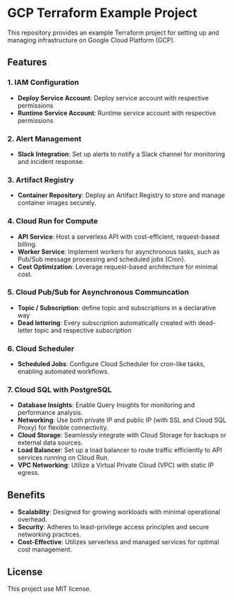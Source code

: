# GCP Terraform Example Project

This repository provides an example Terraform project for setting up and managing infrastructure on Google Cloud Platform (GCP).

## Features

### 1. IAM Configuration
- **Deploy Service Account**: Deploy service account with respective permissions
- **Runtime Service Account**: Runtime service account with respective permissions

### 2. Alert Management
- **Slack Integration**: Set up alerts to notify a Slack channel for monitoring and incident response.

### 3. Artifact Registry
- **Container Repository**: Deploy an Artifact Registry to store and manage container images securely.

### 4. Cloud Run for Compute
- **API Service**: Host a serverless API with cost-efficient, request-based billing.
- **Worker Service**: Implement workers for asynchronous tasks, such as Pub/Sub message processing and scheduled jobs (Cron).
- **Cost Optimization**: Leverage request-based architecture for minimal cost.

### 5. Cloud Pub/Sub for Asynchronous Communcation
- **Topic / Subscription**: define topic and subscriptions in a declarative way
- **Dead lettering**: Every subscription automatically created with dead-letter topic and respective subscription

### 6. Cloud Scheduler
- **Scheduled Jobs**: Configure Cloud Scheduler for cron-like tasks, enabling automated workflows.

### 7. Cloud SQL with PostgreSQL
- **Database Insights**: Enable Query Insights for monitoring and performance analysis.
- **Networking**: Use both private IP and public IP (with SSL and Cloud SQL Proxy) for flexible connectivity.
- **Cloud Storage**: Seamlessly integrate with Cloud Storage for backups or external data sources.
- **Load Balancer**: Set up a load balancer to route traffic efficiently to API services running on Cloud Run.
- **VPC Networking**: Utilize a Virtual Private Cloud (VPC) with static IP egress.

## Benefits
- **Scalability**: Designed for growing workloads with minimal operational overhead.
- **Security**: Adheres to least-privilege access principles and secure networking practices.
- **Cost-Effective**: Utilizes serverless and managed services for optimal cost management.

## License
 This project use MIT license.
